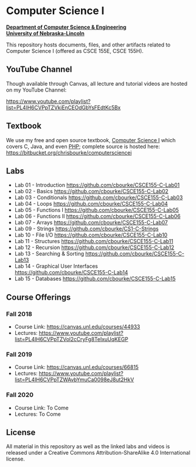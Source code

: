 # Computer Science I
**[Department of Computer Science & Engineering](https://cse.unl.edu)**  
**[University of Nebraska-Lincoln](https://unl.edu)**

This repository hosts documents, files, and other artifacts
related to Computer Science I (offered as CSCE 155E, CSCE 155H).

## YouTube Channel

Though available through Canvas, all lecture and tutorial videos are hosted on my YouTube Channel:

https://www.youtube.com/playlist?list=PL4IH6CVPpTZVkiEnCEOdGbYsFEdtKc5Bx

## Textbook

We use my free and open source textbook, [Computer Science I](https://bitbucket.org/chrisbourke/computersciencei/raw/44fb9b39be3221dc02c1b5d0712f9b9f03260e46/ComputerScienceOne.pdf) which covers C, Java, and even [PHP](http://phpsadness.com/); complete source is hosted here: https://bitbucket.org/chrisbourke/computersciencei 

## Labs

- Lab 01 - Introduction https://github.com/cbourke/CSCE155-C-Lab01
- Lab 02 - Basics https://github.com/cbourke/CSCE155-C-Lab02
- Lab 03 - Conditionals https://github.com/cbourke/CSCE155-C-Lab03
- Lab 04 - Loops https://github.com/cbourke/CSCE155-C-Lab04
- Lab 05 - Functions I https://github.com/cbourke/CSCE155-C-Lab05
- Lab 06 - Functions II https://github.com/cbourke/CSCE155-C-Lab06
- Lab 07 - Arrays https://github.com/cbourke/CSCE155-C-Lab07
- Lab 09 - Strings https://github.com/cbourke/CS1-C-Strings
- Lab 10 - File I/O https://github.com/cbourke/CSCE155-C-Lab10
- Lab 11 - Structures https://github.com/cbourke/CSCE155-C-Lab11
- Lab 12 - Recursion https://github.com/cbourke/CSCE155-C-Lab12
- Lab 13 - Searching & Sorting https://github.com/cbourke/CSCE155-C-Lab13
- Lab 14 - Graphical User Interfaces https://github.com/cbourke/CSCE155-C-Lab14
- Lab 15 - Databases https://github.com/cbourke/CSCE155-C-Lab15

## Course Offerings

### Fall 2018 

- Course Link: https://canvas.unl.edu/courses/44933
- Lectures: https://www.youtube.com/playlist?list=PL4IH6CVPpTZVol2cCryFg8TeIxuUqKEGP

### Fall 2019

- Course Link: https://canvas.unl.edu/courses/66815
- Lectures: https://www.youtube.com/playlist?list=PL4IH6CVPpTZWAvbYmuCa0098eJ8ut2HkV

### Fall 2020

- Course Link: To Come
- Lectures: To Come

## License

All material in this repository as well as the linked labs and videos is released under a Creative Commons Attribution-ShareAlike 4.0 International license. 
